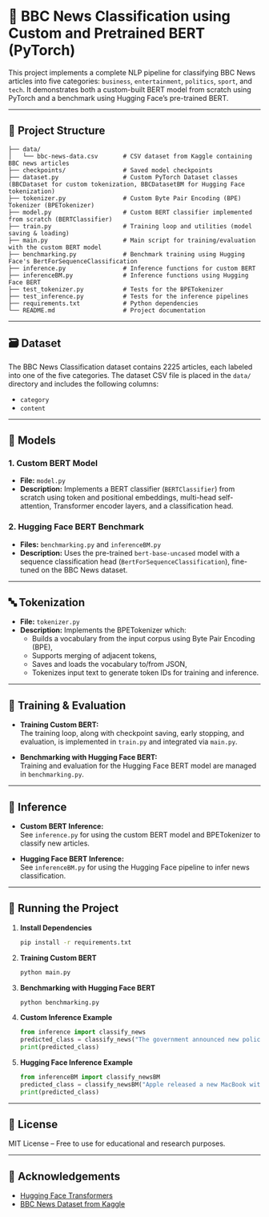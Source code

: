 # 📰 BBC News Classification using Custom and Pretrained BERT (PyTorch)

This project implements a complete NLP pipeline for classifying BBC News articles into five categories: `business`, `entertainment`, `politics`, `sport`, and `tech`. It demonstrates both a custom-built BERT model from scratch using PyTorch and a benchmark using Hugging Face’s pre-trained BERT.

---

## 🔧 Project Structure

```
├── data/
│   └── bbc-news-data.csv       # CSV dataset from Kaggle containing BBC news articles
├── checkpoints/                # Saved model checkpoints
├── dataset.py                  # Custom PyTorch Dataset classes (BBCDataset for custom tokenization, BBCDatasetBM for Hugging Face tokenization)
├── tokenizer.py                # Custom Byte Pair Encoding (BPE) Tokenizer (BPETokenizer)
├── model.py                    # Custom BERT classifier implemented from scratch (BERTClassifier)
├── train.py                    # Training loop and utilities (model saving & loading)
├── main.py                     # Main script for training/evaluation with the custom BERT model
├── benchmarking.py             # Benchmark training using Hugging Face's BertForSequenceClassification
├── inference.py                # Inference functions for custom BERT
├── inferenceBM.py              # Inference functions using Hugging Face BERT
├── test_tokenizer.py           # Tests for the BPETokenizer
├── test_inference.py           # Tests for the inference pipelines
├── requirements.txt            # Python dependencies
└── README.md                   # Project documentation
```

---

## 🗃 Dataset

The BBC News Classification dataset contains 2225 articles, each labeled into one of the five categories. The dataset CSV file is placed in the `data/` directory and includes the following columns:
- `category`
- `content`

---

## 🧠 Models

### 1. Custom BERT Model
- **File:** `model.py`
- **Description:** Implements a BERT classifier (`BERTClassifier`) from scratch using token and positional embeddings, multi-head self-attention, Transformer encoder layers, and a classification head.

### 2. Hugging Face BERT Benchmark
- **Files:** `benchmarking.py` and `inferenceBM.py`
- **Description:** Uses the pre-trained `bert-base-uncased` model with a sequence classification head (`BertForSequenceClassification`), fine-tuned on the BBC News dataset.

---

## 🔤 Tokenization

- **File:** `tokenizer.py`
- **Description:** Implements the BPETokenizer which:
  - Builds a vocabulary from the input corpus using Byte Pair Encoding (BPE),
  - Supports merging of adjacent tokens,
  - Saves and loads the vocabulary to/from JSON,
  - Tokenizes input text to generate token IDs for training and inference.

---

## 🏁 Training & Evaluation

- **Training Custom BERT:**  
  The training loop, along with checkpoint saving, early stopping, and evaluation, is implemented in `train.py` and integrated via `main.py`.

- **Benchmarking with Hugging Face BERT:**  
  Training and evaluation for the Hugging Face BERT model are managed in `benchmarking.py`.

---

## 🔎 Inference

- **Custom BERT Inference:**  
  See `inference.py` for using the custom BERT model and BPETokenizer to classify new articles.

- **Hugging Face BERT Inference:**  
  See `inferenceBM.py` for using the Hugging Face pipeline to infer news classification.

---

## 🚀 Running the Project

1. **Install Dependencies**
   ```bash
   pip install -r requirements.txt
   ```

2. **Training Custom BERT**
   ```bash
   python main.py
   ```

3. **Benchmarking with Hugging Face BERT**
   ```bash
   python benchmarking.py
   ```

4. **Custom Inference Example**
   ```python
   from inference import classify_news
   predicted_class = classify_news("The government announced new policy changes.", model_path='checkpoints/your_custom_bert_model.pt')
   print(predicted_class)
   ```

5. **Hugging Face Inference Example**
   ```python
   from inferenceBM import classify_newsBM
   predicted_class = classify_newsBM("Apple released a new MacBook with advanced chips.", model_path='checkpoints/your_hf_bert_model.pt')
   print(predicted_class)
   ```

---

## 📜 License

MIT License – Free to use for educational and research purposes.

---

## 🙌 Acknowledgements

- [Hugging Face Transformers](https://huggingface.co/transformers/)
- [BBC News Dataset from Kaggle](https://www.kaggle.com/datasets/cpichotta/bbc-news-data)